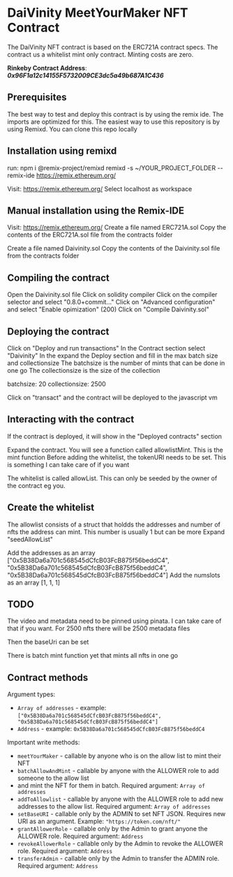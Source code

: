 # DaiVinity **MeetYourMaker** NFT Contract

The DaiVinity NFT contract is based on the ERC721A contract specs. The contract us a whitelist mint only contract. Minting costs are zero.

**Rinkeby Contract Address**: ***0x96F1a12c14155F5732009CE3dc5a49b687A1C436***

## Prerequisites
The best way to test and deploy this contract is by using the remix ide. The imports are optimized for this. The easiest way to use this repository is by using Remixd. 
You can clone this repo locally

## Installation using remixd
run:
npm i @remix-project/remixd
remixd -s ~/YOUR_PROJECT_FOLDER --remix-ide https://remix.ethereum.org/

Visit: https://remix.ethereum.org/
Select localhost as workspace

## Manual installation using the Remix-IDE

Visit: https://remix.ethereum.org/
Create a file named ERC721A.sol
Copy the contents of the ERC721A.sol file from the contracts folder

Create a file named Daivinity.sol
Copy the contents of the Daivinity.sol file from the contracts folder

## Compiling the contract
Open the Daivinity.sol file
Click on solidity compiler
Click on the compiler selector and select "0.8.0+commit..."
Click on "Advanced configuration" and select "Enable opimization" (200)
Click on "Compile Daivinity.sol"


## Deploying the contract
Click on  "Deploy and run transactions"
In the Contract section select "Daivinity"
In the expand the Deploy section and fill in the max batch size and collectionsize
The batchsize is the number of mints that can be done in one go
The collectionsize is the size of the collection

batchsize: 20
collectionsize: 2500

Click on "transact" and the contract will be deployed to the javascript vm

## Interacting with the contract
If the contract is deployed, it will show in the "Deployed contracts" section

Expand the contract.
You will see a function called allowlistMint. This is the mint function
Before adding the whitelist, the tokenURI needs to be set. This is something I can take care of if you want

The whitelist is called allowList. This can only be seeded by the owner of the contract eg you.

## Create the whitelist
The allowlist consists of a struct that holdds the addresses and number of nfts the address can mint. This number is usually 1 but can be more
Expand "seedAllowList"

Add the addresses as an array 
["0x5B38Da6a701c568545dCfcB03FcB875f56beddC4", "0x5B38Da6a701c568545dCfcB03FcB875f56beddC4", "0x5B38Da6a701c568545dCfcB03FcB875f56beddC4"]
Add the numslots as an array
[1, 1, 1]

## TODO
The video and metadata need to be pinned using pinata. I can take care of that if you want.
For 2500 nfts there will be 2500 metadata files 

Then the baseUri can be set

There is batch mint function yet that mints all nfts in one go

## Contract methods

Argument types:
- `Array of addresses` - example: `["0x5B38Da6a701c568545dCfcB03FcB875f56beddC4", "0x5B38Da6a701c568545dCfcB03FcB875f56beddC4"]`
- `Address` - example: `0x5B38Da6a701c568545dCfcB03FcB875f56beddC4`

Important write methods:
- `meetYourMaker` - callable by anyone who is on the allow list to mint their NFT
- `batchAllowAndMint` - callable by anyone with the ALLOWER role to add someone to the allow list 
- and mint the NFT for them in batch. Required argument: `Array of addresses`
- `addToAllowlist` - callable by anyone with the ALLOWER role to add new addresses to the allow list. Required argument: `Array of addresses`
- `setBaseURI` - callable only by the ADMIN to set NFT JSON. Requires new URI as an argument. Example: `"https://token.com/nft/"`
- `grantAllowerRole` - callable only by the Admin to grant anyone the ALLOWER role. Required argument: `Address`
- `revokeAllowerRole` - callable only by the Admin to revoke the ALLOWER role. Required argument: `Address`
- `transferAdmin` - callable only by the Admin to transfer the ADMIN role. Required argument: `Address`
